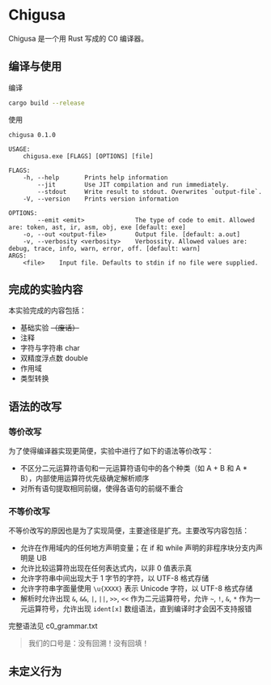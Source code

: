 # Chigusa

Chigusa 是一个用 Rust 写成的 C0 编译器。

## 编译与使用

编译

```sh
cargo build --release
```

使用

```
chigusa 0.1.0

USAGE:
    chigusa.exe [FLAGS] [OPTIONS] [file]

FLAGS:
    -h, --help       Prints help information
        --jit        Use JIT compilation and run immediately.
        --stdout     Write result to stdout. Overwrites `output-file`.
    -V, --version    Prints version information

OPTIONS:
        --emit <emit>              The type of code to emit. Allowed are: token, ast, ir, asm, obj, exe [default: exe]  
    -o, --out <output-file>        Output file. [default: a.out]
    -v, --verbosity <verbosity>    Verbossity. Allowed values are: debug, trace, info, warn, error, off. [default: warn]
ARGS:
    <file>    Input file. Defaults to stdin if no file were supplied.
```

## 完成的实验内容

本实验完成的内容包括：

- 基础实验 ~~（废话）~~
- 注释
- 字符与字符串 char
- 双精度浮点数 double
- 作用域
- 类型转换

## 语法的改写

### 等价改写

为了使得编译器实现更简便，实验中进行了如下的语法等价改写：

- 不区分二元运算符语句和一元运算符语句中的各个种类（如 A + B 和 A * B），内部使用运算符优先级确定解析顺序
- 对所有语句提取相同前缀，使得各语句的前缀不重合

### 不等价改写

不等价改写的原因也是为了实现简便，主要途径是扩充。主要改写内容包括：

- 允许在作用域内的任何地方声明变量；在 if 和 while 声明的非程序块分支内声明是 UB
- 允许比较运算符出现在任何表达式内，以非 0 值表示真
- 允许字符串中间出现大于 1 字节的字符，以 UTF-8 格式存储
- 允许字符串字面量使用 `\u{XXXX}` 表示 Unicode 字符，以 UTF-8 格式存储
- 解析时允许出现 `&`, `&&`, `|`, `||`, `>>`, `<<` 作为二元运算符号，允许 `~`, `!`, `&`, `*` 作为一元运算符号，允许出现 `ident[x]` 数组语法，直到编译时才会因不支持报错
<!-- - 允许函数以任何顺序被声明和引用 -->


完整语法见 c0_grammar.txt

> 我们的口号是：没有回溯！没有回填！

## 未定义行为
